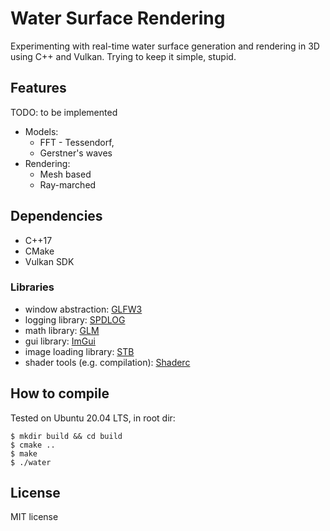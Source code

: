Water Surface Rendering
=======================
Experimenting with real-time water surface generation and rendering in 3D using C++ and Vulkan.
Trying to keep it simple, stupid.

## Features
TODO: to be implemented

* Models:
    * FFT - Tessendorf,
    * Gerstner's waves
* Rendering:
    * Mesh based
    * Ray-marched

## Dependencies
* C++17
* CMake
* Vulkan SDK
### Libraries
* window abstraction: [GLFW3](https://github.com/glfw/glfw)
* logging library: [SPDLOG](https://github.com/gabime/spdlog)
* math library: [GLM](https://github.com/g-truc/glm)
* gui library: [ImGui](https://github.com/ocornut/imgui/)
* image loading library: [STB](https://github.com/nothings/stb)
* shader tools (e.g. compilation): [Shaderc](https://github.com/google/shaderc)


## How to compile
Tested on Ubuntu 20.04 LTS, in root dir:
```
$ mkdir build && cd build
$ cmake ..
$ make
$ ./water
```

## License

MIT license

